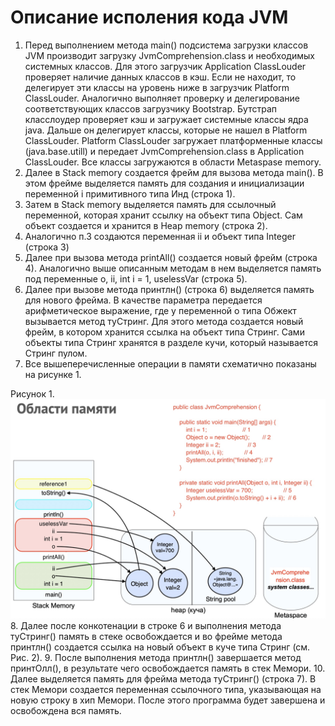 # Описание исполения кода JVM
1. Перед выполнением метода main() подсистема загрузки классов JVM производит загрузку JvmComprehension.class и необходимых системных классов. Для этого загрузчик Application ClassLouder проверяет наличие данных классов в кэш. Если не находит, то делегирует эти классы на уровень ниже в загрузчик Platform ClassLouder. Аналогично выполняет проверку и делегирование соответствующих классов загрузчику Bootstrap. Бутстрап класслоудер проверяет кэш и загружает системные классы ядра java. Дальше он делегирует классы, которые не нашел в Platform ClassLouder. Platform ClassLouder загружает платформенные классы (java.base.utill) и передает JvmComprehension.class в Application ClassLouder. Все классы загружаются в области Metaspase memory.
2. Далее в  Stack memory создается фрейм для вызова метода main(). В этом фрейме выделяется память для создания и инициализации переменной i примитивного типа Инд (строка 1).
3. Затем в  Stack memory выделяется память для ссылочный переменной, которая хранит ссылку на объект типа Object. Сам объект создается и хранится в Heap memory (строка 2).
4. Аналогично п.3 создаются переменная ii и объект типа Integer (строка 3)
5. Далее при вызова метода printAll() создается новый фрейм (строка 4). Аналогично выше описанным методам в нем выделяется память под переменные о, ii, int i = 1, uselessVar (строка 5).
6. Далее при вызове метода принтлн() (строка 6) выделяется память для нового фрейма. В качестве параметра передается арифметическое выражение, где у переменной о типа Обжект вызывается метод туСтринг. Для этого метода создается новый фрейм, в котором хранится ссылка на объект типа Стринг. Сами объекты типа Стринг хранятся в разделе кучи, который называется Стринг пулом.
7. Все вышеперечисленные операции в памяти схематично показаны на рисунке 1. 

Рисунок 1.![рис. 1](https://github.com/AlekseyBel0v/4.10_JVM_task1/blob/main/1.jpg?raw=true)
8. Далее после конкотенации в строке 6 и выполнения метода туСтринг() память в стеке освобождается и во фрейме метода принтлн() создается ссылка на новый объект в куче типа Стринг (см. Рис. 2).
9.  После выполнения метода принтлн() завершается метод принтОлл(), в результате чего освобождается память в стек Мемори.
10. Далее выделяется память для фрейма метода туСтринг() (строка 7). В стек Мемори создается переменная ссылочного типа, указывающая на новую строку в хип Мемори. После этого программа будет завершена и освобождена вся память.